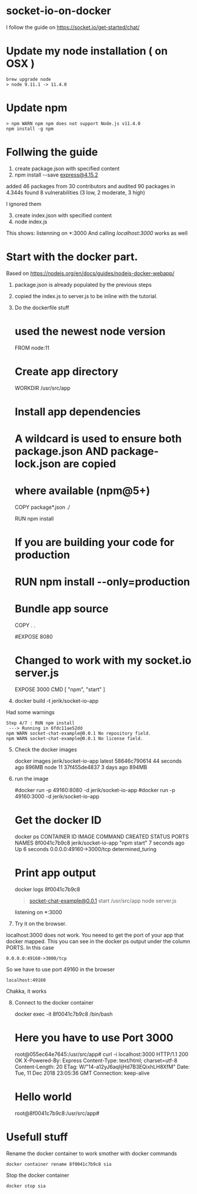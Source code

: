 # socket-io-on-docker

I follow the guide on https://socket.io/get-started/chat/

# Update my node installation ( on OSX )

	brew upgrade node
	> node 9.11.1 -> 11.4.0

# Update npm 

	> npm WARN npm npm does not support Node.js v11.4.0
	npm install -g npm

# Follwing the guide

1. create package.json with specified content
2. npm install --save express@4.15.2

added 46 packages from 30 contributors and audited 90 packages in 4.344s
found 8 vulnerabilities (3 low, 2 moderate, 3 high)

I ignored them 

3. create index.json with specified content
4. node index.js

This shows: listenning on \*:3000
And calling _localhost:3000_ works as well

# Start with the docker part. 
Based on https://nodejs.org/en/docs/guides/nodejs-docker-webapp/

1. package.json is already populated by the previous steps

2. copied the index.js to server.js to be inline with the tutorial. 

3. Do the dockerfile stuff


    # used the newest node version 
	FROM node:11

	# Create app directory
	WORKDIR /usr/src/app

	# Install app dependencies
	# A wildcard is used to ensure both package.json AND package-lock.json are copied
	# where available (npm@5+)
	COPY package*.json ./

	RUN npm install
	# If you are building your code for production
	# RUN npm install --only=production

	# Bundle app source
	COPY . .

	#EXPOSE 8080
	# Changed to work with my socket.io server.js
	EXPOSE 3000
	CMD [ "npm", "start" ]

4. docker build -t jerik/socket-io-app

Had some warnings

	Step 4/7 : RUN npm install
	 ---> Running in 6fdc11ae52dd
	npm WARN socket-chat-example@0.0.1 No repository field.
	npm WARN socket-chat-example@0.0.1 No license field.

5. Check the docker images

	docker images
	jerik/socket-io-app      latest              58646c790614        44 seconds ago      896MB
	node                     11                  37f455de4837        3 days ago          894MB

6. run the image

	#docker run -p 49160:8080 -d jerik/socket-io-app
	#docker run -p 49160:3000 -d jerik/socket-io-app

	# Get the docker ID
	docker ps
	CONTAINER ID        IMAGE                 COMMAND             CREATED             STATUS              PORTS                     NAMES
	8f0041c7b9c8        jerik/socket-io-app   "npm start"         7 seconds ago       Up 6 seconds        0.0.0.0:49160->3000/tcp   determined_turing

	# Print app output
	docker logs 8f0041c7b9c8

	> socket-chat-example@0.0.1 start /usr/src/app
	> node server.js

	listening on *:3000

7. Try it on the browser. 
	
localhost:3000 does not work. You neeed to get the port of your app that docker mapped. This you can see in the
docker ps output under the column PORTS. In this case  

	0.0.0.0:49160->3000/tcp

So we have to use port 49160 in the browser

	localhost:49160 

Chakka, it works

8. Connect to the docker container 

	docker exec -it 8f0041c7b9c8 /bin/bash

	# Here you have to use Port 3000
	root@055ec64e7645:/usr/src/app# curl -i localhost:3000
	HTTP/1.1 200 OK
	X-Powered-By: Express
	Content-Type: text/html; charset=utf-8
	Content-Length: 20
	ETag: W/"14-a12yJ6aqIijHd7B3EQixhLH8XfM"
	Date: Tue, 11 Dec 2018 23:05:36 GMT
	Connection: keep-alive

	<h1>Hello world</h1>root@8f0041c7b9c8:/usr/src/app#


# Usefull stuff

Rename the docker container to work smother with docker commands

	docker container rename 8f0041c7b9c8 sia

Stop the docker container

	docker stop sia
